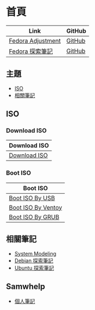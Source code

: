 
# 首頁

| Link | GitHub |
| ---- | ------ |
| [Fedora Adjustment](https://samwhelp.github.io/fedora-adjustment/) | [GitHub](https://github.com/samwhelp/fedora-adjustment) |
| [Fedora 探索筆記](https://samwhelp.github.io/note-about-fedora/) | [GitHub](https://github.com/samwhelp/note-about-fedora) |


## 主題

* [ISO](#iso)
* [相關筆記](#相關筆記)


## ISO

### Download ISO

| Download ISO |
| --- |
| [Download ISO](https://samwhelp.github.io/note-about-fedora/read/core/iso/download-iso.html) |


### Boot ISO

| Boot ISO |
| --- |
| [Boot ISO By USB](https://samwhelp.github.io/note-about-fedora/read/core/iso/boot-iso/boot-iso-by-usb.html) |
| [Boot ISO By Ventoy](https://samwhelp.github.io/note-about-fedora/read/core/iso/boot-iso/boot-iso-by-ventoy.html) |
| [Boot ISO By GRUB](https://samwhelp.github.io/note-about-fedora/read/core/iso/boot-iso/boot-iso-by-grub.html) |


## 相關筆記

* [System Modeling](https://samwhelp.github.io/system-modeling/)
* [Debian 探索筆記](https://samwhelp.github.io/note-about-debian/)
* [Ubuntu 探索筆記](https://samwhelp.github.io/note-about-ubuntu/)



## Samwhelp

* [個人筆記](https://samwhelp.github.io/book/)

